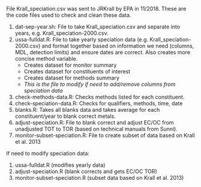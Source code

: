 File Krall_speciation.csv was sent to JRKrall by EPA in 11/2018.  These are the code files used to check and clean these data.

1. dat-sep-year.sh: File to take Krall_speciation.csv and separate into years, e.g. Krall_speciation-2000.csv.  
2. ussa-fulldat.R: File to take yearly speciation data (e.g. Krall_speciation-2000.csv) and format together based on information we need (columns, MDL, detection limits) and ensure dates are correct.  Also creates more concise method variable.
    * Creates dataset for monitor summary
    * Creates dataset for constituents of interest
    * Creates dataset for methods summary
    * *This is the file to modify if need to add/remove columns from speciation data*
3. check-methods-data.R: Checks methods listed for each constituent.
4. check-speciation-data.R: Checks for qualifiers, methods, time, date
5. blanks.R: Takes all blanks data and takes average for each constituent/year to blank correct metals.
6. adjust-speciation.R: File to blank correct and adjust EC/OC from unadjusted TOT to TOR (based on technical manuals from Sunni). 
7. monitor-subset-speciation.R: File to create subset of data based on Krall et al. 2013 


If need to modify speciation data:
1. ussa-fulldat.R (modifies yearly data)
2. adjust-speciation.R (blank corrects and gets EC/OC TOR)
3. monitor-subset-speciation.R (subset data based on Krall et al. 2013)
